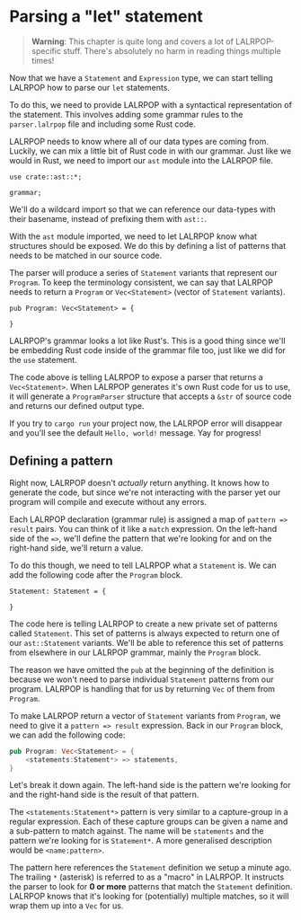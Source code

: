 # Parsing a "let" statement

> **Warning**: This chapter is quite long and covers a lot of LALRPOP-specific stuff. There's absolutely no harm in reading things multiple times!

Now that we have a `Statement` and `Expression` type, we can start telling LALRPOP how to parse our `let` statements.

To do this, we need to provide LALRPOP with a syntactical representation of the statement. This involves adding some grammar rules to the `parser.lalrpop` file and including some Rust code.

LALRPOP needs to know where all of our data types are coming from. Luckily, we can mix a little bit of Rust code in with our grammar. Just like we would in Rust, we need to import our `ast` module into the LALRPOP file.

```rust,ignore
use crate::ast::*;

grammar;
```

We'll do a wildcard import so that we can reference our data-types with their basename, instead of prefixing them with `ast::`.

With the `ast` module imported, we need to let LALRPOP know what structures should be exposed. We do this by defining a list of patterns that needs to be matched in our source code.

The parser will produce a series of `Statement` variants that represent our `Program`. To keep the terminology consistent, we can say that LALRPOP needs to return a `Program` or `Vec<Statement>` (vector of `Statement` variants).

```rust,ignore
pub Program: Vec<Statement> = {

}
```

LALRPOP's grammar looks a lot like Rust's. This is a good thing since we'll be embedding Rust code inside of the grammar file too, just like we did for the `use` statement.

The code above is telling LALRPOP to expose a parser that returns a `Vec<Statement>`. When LALRPOP generates it's own Rust code for us to use, it will generate a `ProgramParser` structure that accepts a `&str` of source code and returns our defined output type.

If you try to `cargo run` your project now, the LALRPOP error will disappear and you'll see the default `Hello, world!` message. Yay for progress!

## Defining a pattern

Right now, LALRPOP doesn't _actually_ return anything. It knows how to generate the code, but since we're not interacting with the parser yet our program will compile and execute without any errors.

Each LALRPOP declaration (grammar rule) is assigned a map of `pattern => result` pairs. You can think of it like a `match` expression. On the left-hand side of the `=>`, we'll define the pattern that we're looking for and on the right-hand side, we'll return a value.

To do this though, we need to tell LALRPOP what a `Statement` is. We can add the following code after the `Program` block.

```rust,ignore
Statement: Statement = {

}
```

The code here is telling LALRPOP to create a new private set of patterns called `Statement`. This set of patterns is always expected to return one of our `ast::Statement` variants. We'll be able to reference this set of patterns from elsewhere in our LALRPOP grammar, mainly the `Program` block.

The reason we have omitted the `pub` at the beginning of the definition is because we won't need to parse individual `Statement` patterns from our program. LALRPOP is handling that for us by returning `Vec` of them from `Program`.

To make LALRPOP return a vector of `Statement` variants from `Program`, we need to give it a `pattern => result` expression. Back in our `Program` block, we can add the following code:

```rust
pub Program: Vec<Statement> = {
    <statements:Statement*> => statements,
}
```

Let's break it down again. The left-hand side is the pattern we're looking for and the right-hand side is the result of that pattern.

The `<statements:Statement*>` pattern is very similar to a capture-group in a regular expression. Each of these capture groups can be given a name and a sub-pattern to match against. The name will be `statements` and the pattern we're looking for is `Statement*`. A more generalised description would be `<name:pattern>`.

The pattern here references the `Statement` definition we setup a minute ago. The trailing `*` (asterisk) is referred to as a "macro" in LALRPOP. It instructs the parser to look for **0 or more** patterns that match the `Statement` definition. LALRPOP knows that it's looking for (potentially) multiple matches, so it will wrap them up into a `Vec` for us.
